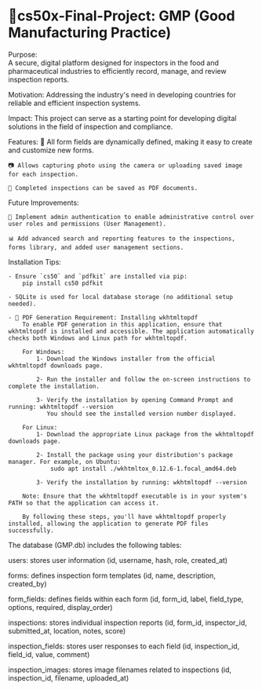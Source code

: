 # 💊cs50x-Final-Project: GMP (Good Manufacturing Practice)

Purpose:    
    A secure, digital platform designed for inspectors in the food and pharmaceutical industries to efficiently record, manage, and review inspection reports.

Motivation:
    Addressing the industry's need in developing countries for reliable and efficient inspection systems.

Impact:
    This project can serve as a starting point for developing digital solutions in the field of inspection and compliance.

Features: 
    📄 All form fields are dynamically defined, making it easy to create and customize new forms.

    📷 Allows capturing photo using the camera or uploading saved image for each inspection.

    📝 Completed inspections can be saved as PDF documents.

Future Improvements:

    🔐 Implement admin authentication to enable administrative control over user roles and permissions (User Management).

    📊 Add advanced search and reporting features to the inspections, forms library, and added user management sections.

Installation Tips:

    - Ensure `cs50` and `pdfkit` are installed via pip: 
        pip install cs50 pdfkit

    - SQLite is used for local database storage (no additional setup needed).

    - 📄 PDF Generation Requirement: Installing wkhtmltopdf
        To enable PDF generation in this application, ensure that wkhtmltopdf is installed and accessible. The application automatically checks both Windows and Linux path for wkhtmltopdf.

        For Windows:
            1- Download the Windows installer from the official wkhtmltopdf downloads page.

            2- Run the installer and follow the on-screen instructions to complete the installation.

            3- Verify the installation by opening Command Prompt and running: wkhtmltopdf --version
               You should see the installed version number displayed.

        For Linux:
            1- Download the appropriate Linux package from the wkhtmltopdf downloads page.

            2- Install the package using your distribution's package manager. For example, on Ubuntu:  
                sudo apt install ./wkhtmltox_0.12.6-1.focal_amd64.deb

            3- Verify the installation by running: wkhtmltopdf --version

        Note: Ensure that the wkhtmltopdf executable is in your system's PATH so that the application can access it.

        By following these steps, you'll have wkhtmltopdf properly installed, allowing the application to generate PDF files successfully.


The database (GMP.db) includes the following tables:

users: stores user information (id, username, hash, role, created_at)

forms: defines inspection form templates (id, name, description, created_by)

form_fields: defines fields within each form (id, form_id, label, field_type, options, required, display_order)

inspections: stores individual inspection reports (id, form_id, inspector_id, submitted_at, location, notes, score)

inspection_fields: stores user responses to each field (id, inspection_id, field_id, value, comment)

inspection_images: stores image filenames related to inspections (id, inspection_id, filename, uploaded_at)

